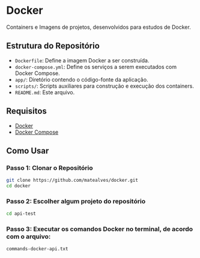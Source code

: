 # Docker

Containers e Imagens de projetos, desenvolvidos para estudos de Docker.

## Estrutura do Repositório

- `Dockerfile`: Define a imagem Docker a ser construída.
- `docker-compose.yml`: Define os serviços a serem executados com Docker Compose.
- `app/`: Diretório contendo o código-fonte da aplicação.
- `scripts/`: Scripts auxiliares para construção e execução dos containers.
- `README.md`: Este arquivo.

## Requisitos

- [Docker](https://www.docker.com/get-started)
- [Docker Compose](https://docs.docker.com/compose/install/)

## Como Usar

### Passo 1: Clonar o Repositório

```sh
git clone https://github.com/matealves/docker.git
cd docker
```

### Passo 2: Escolher algum projeto do repositório

```sh
cd api-test
```

### Passo 3: Executar os comandos Docker no terminal, de acordo com o arquivo:
```sh
commands-docker-api.txt
```
